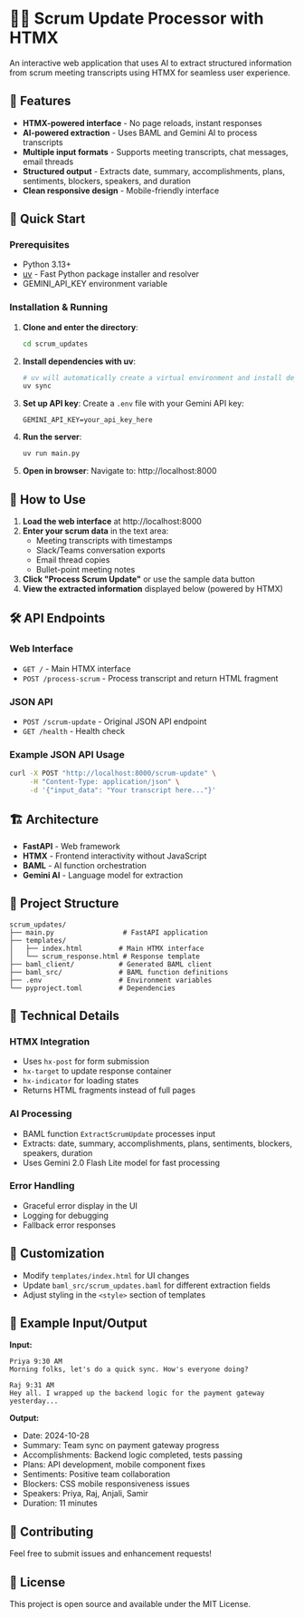 # 🏃‍♂️ Scrum Update Processor with HTMX

An interactive web application that uses AI to extract structured information from scrum meeting transcripts using HTMX for seamless user experience.

## 🌟 Features

- **HTMX-powered interface** - No page reloads, instant responses
- **AI-powered extraction** - Uses BAML and Gemini AI to process transcripts
- **Multiple input formats** - Supports meeting transcripts, chat messages, email threads
- **Structured output** - Extracts date, summary, accomplishments, plans, sentiments, blockers, speakers, and duration
- **Clean responsive design** - Mobile-friendly interface

## 🚀 Quick Start

### Prerequisites
- Python 3.13+
- [uv](https://docs.astral.sh/uv/) - Fast Python package installer and resolver
- GEMINI_API_KEY environment variable

### Installation & Running

1. **Clone and enter the directory**:
   ```bash
   cd scrum_updates
   ```

2. **Install dependencies with uv**:
   ```bash
   # uv will automatically create a virtual environment and install dependencies
   uv sync
   ```

3. **Set up API key**:
   Create a `.env` file with your Gemini API key:
   ```
   GEMINI_API_KEY=your_api_key_here
   ```

4. **Run the server**:
   ```bash
   uv run main.py
   ```

5. **Open in browser**:
   Navigate to: http://localhost:8000

## 🎯 How to Use

1. **Load the web interface** at http://localhost:8000
2. **Enter your scrum data** in the text area:
   - Meeting transcripts with timestamps
   - Slack/Teams conversation exports
   - Email thread copies
   - Bullet-point meeting notes
3. **Click "Process Scrum Update"** or use the sample data button
4. **View the extracted information** displayed below (powered by HTMX)

## 🛠️ API Endpoints

### Web Interface
- `GET /` - Main HTMX interface
- `POST /process-scrum` - Process transcript and return HTML fragment

### JSON API
- `POST /scrum-update` - Original JSON API endpoint
- `GET /health` - Health check

### Example JSON API Usage
```bash
curl -X POST "http://localhost:8000/scrum-update" \
     -H "Content-Type: application/json" \
     -d '{"input_data": "Your transcript here..."}'
```

## 🏗️ Architecture

- **FastAPI** - Web framework
- **HTMX** - Frontend interactivity without JavaScript
- **BAML** - AI function orchestration
- **Gemini AI** - Language model for extraction

## 📂 Project Structure

```
scrum_updates/
├── main.py                 # FastAPI application
├── templates/
│   ├── index.html         # Main HTMX interface
│   └── scrum_response.html # Response template
├── baml_client/           # Generated BAML client
├── baml_src/              # BAML function definitions
├── .env                   # Environment variables
└── pyproject.toml         # Dependencies
```

## 🔧 Technical Details

### HTMX Integration
- Uses `hx-post` for form submission
- `hx-target` to update response container
- `hx-indicator` for loading states
- Returns HTML fragments instead of full pages

### AI Processing
- BAML function `ExtractScrumUpdate` processes input
- Extracts: date, summary, accomplishments, plans, sentiments, blockers, speakers, duration
- Uses Gemini 2.0 Flash Lite model for fast processing

### Error Handling
- Graceful error display in the UI
- Logging for debugging
- Fallback error responses

## 🎨 Customization

- Modify `templates/index.html` for UI changes
- Update `baml_src/scrum_updates.baml` for different extraction fields
- Adjust styling in the `<style>` section of templates

## 📝 Example Input/Output

**Input:**
```
Priya 9:30 AM
Morning folks, let's do a quick sync. How's everyone doing?

Raj 9:31 AM
Hey all. I wrapped up the backend logic for the payment gateway yesterday...
```

**Output:**
- Date: 2024-10-28
- Summary: Team sync on payment gateway progress
- Accomplishments: Backend logic completed, tests passing
- Plans: API development, mobile component fixes
- Sentiments: Positive team collaboration
- Blockers: CSS mobile responsiveness issues
- Speakers: Priya, Raj, Anjali, Samir
- Duration: 11 minutes

## 🤝 Contributing

Feel free to submit issues and enhancement requests!

## 📄 License

This project is open source and available under the MIT License.

